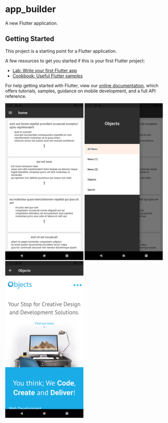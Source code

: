 # app_builder

A new Flutter application.

## Getting Started

This project is a starting point for a Flutter application.

A few resources to get you started if this is your first Flutter project:

- [Lab: Write your first Flutter app](https://flutter.dev/docs/get-started/codelab)
- [Cookbook: Useful Flutter samples](https://flutter.dev/docs/cookbook)

For help getting started with Flutter, view our
[online documentation](https://flutter.dev/docs), which offers tutorials,
samples, guidance on mobile development, and a full API reference.

<p>
  <img src="1.png" width="250" title="hover text">
  <img src="2.png" width="250" alt="accessibility text">
  <img src="3.png" width="250" title="hover text">
</p>
